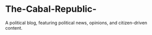 # The-Cabal-Republic-
A political blog, featuring political news, opinions, and citizen-driven content.
